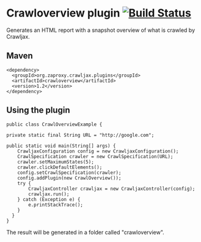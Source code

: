 Crawloverview plugin [![Build Status](https://travis-ci.org/crawljax/crawloverview-plugin.png?branch=master)](https://travis-ci.org/crawljax/crawloverview-plugin)
====================

Generates an HTML report with a snapshot overview of what is crawled by Crawljax.

Maven
-----

    <dependency>
      <groupId>org.zaproxy.crawljax.plugins</groupId>
      <artifactId>crawloverview</artifactId>
      <version>1.2</version>
    </dependency>

Using the plugin
----------------
    public class CrawlOverviewExample {

    private static final String URL = "http://google.com";

	public static void main(String[] args) {
		CrawljaxConfiguration config = new CrawljaxConfiguration();
		CrawlSpecification crawler = new CrawlSpecification(URL);
		crawler.setMaximumStates(5);
		crawler.clickDefaultElements();
		config.setCrawlSpecification(crawler);
		config.addPlugin(new CrawlOverview());
		try {
			CrawljaxController crawljax = new CrawljaxController(config);
			crawljax.run();
		} catch (Exception e) {
			e.printStackTrace();
		}
	  }
    }

The result will be generated in a folder called "crawloverview".
